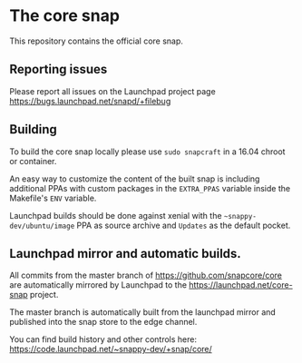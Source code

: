 # The core snap

This repository contains the official core snap.

## Reporting issues

Please report all issues on the Launchpad project page
https://bugs.launchpad.net/snapd/+filebug

## Building

To build the core snap locally please use `sudo snapcraft` in a 16.04
chroot or container.

An easy way to customize the content of the built snap is including additional
PPAs with custom packages in the `EXTRA_PPAS` variable inside the Makefile's
`ENV` variable.

Launchpad builds should be done against xenial with the
`~snappy-dev/ubuntu/image` PPA as source archive and `Updates` as the default
pocket.

## Launchpad mirror and automatic builds.

All commits from the master branch of https://github.com/snapcore/core are
automatically mirrored by Launchpad to the https://launchpad.net/core-snap
project.

The master branch is automatically built from the launchpad mirror and
published into the snap store to the edge channel.

You can find build history and other controls here:
https://code.launchpad.net/~snappy-dev/+snap/core/
